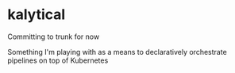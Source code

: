 # kalytical

Committing to trunk for now  

Something I'm playing with as a means to declaratively orchestrate pipelines on top of Kubernetes